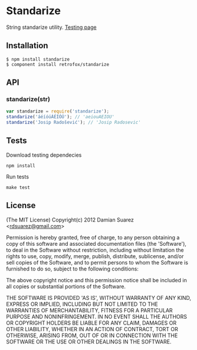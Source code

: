 
# Standarize

  String standarize utility. [Testing page](http://retrofox.github.com/standarize)

## Installation

```
$ npm install standarize
$ component install retrofox/standarize
```

## API

### standarize(str)

```js
var standarize = require('standarize');
standarize('áéíóúÁÉÍÓÚ'); // 'aeiouAEIOU'
standarize('Josip Radošević'); // 'Josip Radosevic'
```

## Tests

Download testing dependecies

```
npm install
```

Run tests

```
make test
```

## License

(The MIT License)
Copyright(c) 2012 Damian Suarez &lt;rdsuarez@gmail.com&gt;

Permission is hereby granted, free of charge, to any person obtaining
a copy of this software and associated documentation files (the
'Software'), to deal in the Software without restriction, including
without limitation the rights to use, copy, modify, merge, publish,
distribute, sublicense, and/or sell copies of the Software, and to
permit persons to whom the Software is furnished to do so, subject to
the following conditions:

The above copyright notice and this permission notice shall be
included in all copies or substantial portions of the Software.

THE SOFTWARE IS PROVIDED 'AS IS', WITHOUT WARRANTY OF ANY KIND,
EXPRESS OR IMPLIED, INCLUDING BUT NOT LIMITED TO THE WARRANTIES OF
MERCHANTABILITY, FITNESS FOR A PARTICULAR PURPOSE AND NONINFRINGEMENT.
IN NO EVENT SHALL THE AUTHORS OR COPYRIGHT HOLDERS BE LIABLE FOR ANY
CLAIM, DAMAGES OR OTHER LIABILITY, WHETHER IN AN ACTION OF CONTRACT,
TORT OR OTHERWISE, ARISING FROM, OUT OF OR IN CONNECTION WITH THE
SOFTWARE OR THE USE OR OTHER DEALINGS IN THE SOFTWARE.
